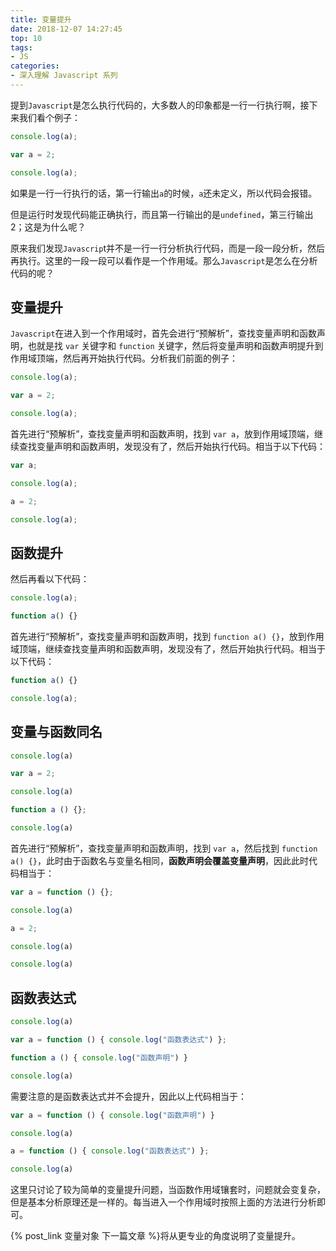 ```yaml
---
title: 变量提升
date: 2018-12-07 14:27:45
top: 10
tags:
- JS
categories:
- 深入理解 Javascript 系列
---
```

提到`Javascript`是怎么执行代码的，大多数人的印象都是一行一行执行啊，接下来我们看个例子：

<!-- more -->

```js
console.log(a);

var a = 2;

console.log(a);
```
如果是一行一行执行的话，第一行输出`a`的时候，`a`还未定义，所以代码会报错。

但是运行时发现代码能正确执行，而且第一行输出的是`undefined`，第三行输出 2；这是为什么呢？

原来我们发现`Javascrip`t并不是一行一行分析执行代码，而是一段一段分析，然后再执行。这里的一段一段可以看作是一个作用域。那么`Javascript`是怎么在分析代码的呢？

## 变量提升
`Javascript`在进入到一个作用域时，首先会进行“预解析”，查找变量声明和函数声明，也就是找 `var` 关键字和 `function` 关键字，然后将变量声明和函数声明提升到作用域顶端，然后再开始执行代码。分析我们前面的例子：
```js
console.log(a);

var a = 2;

console.log(a);
```
首先进行“预解析”，查找变量声明和函数声明，找到 `var a`，放到作用域顶端，继续查找变量声明和函数声明，发现没有了，然后开始执行代码。相当于以下代码：
```js
var a;

console.log(a);

a = 2;

console.log(a);
```
## 函数提升
然后再看以下代码：
```js
console.log(a);

function a() {}
```
首先进行“预解析”，查找变量声明和函数声明，找到 `function a() {}`，放到作用域顶端，继续查找变量声明和函数声明，发现没有了，然后开始执行代码。相当于以下代码：
```js
function a() {}

console.log(a);
```
## 变量与函数同名
```js
console.log(a)

var a = 2;

console.log(a)

function a () {};

console.log(a)
```
首先进行“预解析”，查找变量声明和函数声明，找到 `var a`，然后找到 `function a() {}`，此时由于函数名与变量名相同，**函数声明会覆盖变量声明**，因此此时代码相当于：
```js
var a = function () {};

console.log(a)

a = 2;

console.log(a)

console.log(a)
```
## 函数表达式

```js
console.log(a)

var a = function () { console.log("函数表达式") };

function a () { console.log("函数声明") }

console.log(a)
```
需要注意的是函数表达式并不会提升，因此以上代码相当于：
```js
var a = function () { console.log("函数声明") }

console.log(a)

a = function () { console.log("函数表达式") };

console.log(a)
```
这里只讨论了较为简单的变量提升问题，当函数作用域镶套时，问题就会变复杂，但是基本分析原理还是一样的。每当进入一个作用域时按照上面的方法进行分析即可。

{% post_link 变量对象 下一篇文章 %}将从更专业的角度说明了变量提升。